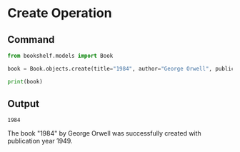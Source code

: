# Create Operation

## Command
```python
from bookshelf.models import Book

book = Book.objects.create(title="1984", author="George Orwell", publication_year=1949)

print(book)
```

## Output
```
1984
```

The book "1984" by George Orwell was successfully created with publication year 1949.